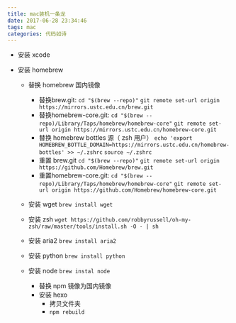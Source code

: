 ```yaml
---
title: mac装机一条龙
date: 2017-06-28 23:34:46
tags: mac
categories: 代码如诗
---
```



- 安装 xcode

- 安装 homebrew
  - 替换 homebrew 国内镜像
    - 替换brew.git:
      `cd "$(brew --repo)"`
      `git remote set-url origin https://mirrors.ustc.edu.cn/brew.git`
    - 替换homebrew-core.git:
      `cd "$(brew --repo)/Library/Taps/homebrew/homebrew-core"`
      `git remote set-url origin https://mirrors.ustc.edu.cn/homebrew-core.git`
    - 替换 homebrew bottles 源（ zsh 用户）
      `echo 'export HOMEBREW_BOTTLE_DOMAIN=https://mirrors.ustc.edu.cn/homebrew-bottles' >> ~/.zshrc`
      `source ~/.zshrc`
    - 重置 brew.git
      `cd "$(brew --repo)"`
      `git remote set-url origin https://github.com/Homebrew/brew.git`
    - 重置homebrew-core.git:
      `cd "$(brew --repo)/Library/Taps/homebrew/homebrew-core"`
      `git remote set-url origin https://github.com/Homebrew/homebrew-core.git`

  - 安装 wget
    `brew install wget`
  - 安装 zsh
    `wget https://github.com/robbyrussell/oh-my-zsh/raw/master/tools/install.sh -O - | sh`
  - 安装 aria2
    `brew install aria2`
  - 安装 python
    `brew install python`
  - 安装 node
    `brew instal node`
    - 替换 npm 镜像为国内镜像
    - 安装 hexo
      - 拷贝文件夹
      - `npm rebuild`